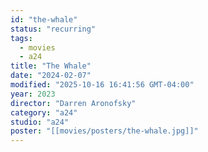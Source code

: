 ```yaml
---
id: "the-whale"
status: "recurring"
tags:
  - movies
  - a24
title: "The Whale"
date: "2024-02-07"
modified: "2025-10-16 16:41:56 GMT-04:00"
year: 2023
director: "Darren Aronofsky"
category: "a24"
studio: "a24"
poster: "[[movies/posters/the-whale.jpg]]"
---
```

